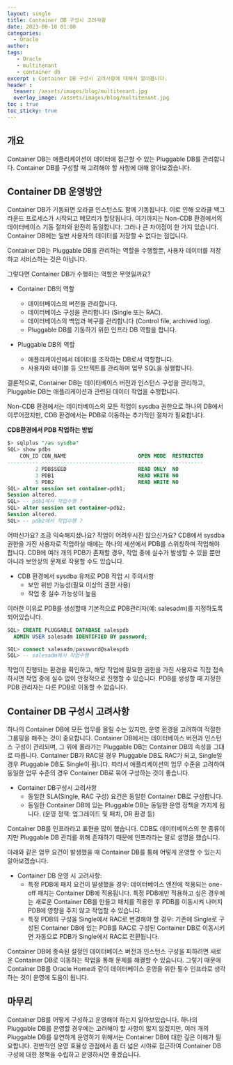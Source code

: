 ```yaml
---
layout: single
title: Container DB 구성시 고려사항
date: 2023-09-18 01:00
categories: 
  - Oracle
author: 
tags: 
   - Oracle
   - multitenant
   - container db
excerpt : Container DB 구성시 고려사항에 대해서 알아봅니다.
header :
  teaser: /assets/images/blog/multitenant.jpg
  overlay_image: /assets/images/blog/multitenant.jpg
toc : true  
toc_sticky: true
---
```


## 개요

Container DB는 애플리케이션이 데이터에 접근할 수 있는 Pluggable DB를 관리합니다. Container DB를 구성할 때 고려해야 할 사항에 대해 알아보겠습니다.

## Container DB 운영방안

Container DB가 기동되면 오라클 인스턴스도 함께 기동됩니다. 이로 인해 오라클 백그라운드 프로세스가 시작되고 메모리가 할당됩니다. 여기까지는 Non-CDB 환경에서의 데이터베이스 기동 절차와 완전히 동일합니다. 그러나 큰 차이점이 한 가지 있습니다. Container DB에는 일반 사용자의 데이터를 저장할 수 없다는 점입니다.

Container DB는 Pluggable DB를 관리하는 역할을 수행할뿐, 사용자 데이터를 저장하고 서비스하는 것은 아닙니다.

그렇다면 Container DB가 수행하는 역할은 무엇일까요?

- Container DB의 역할
  - 데이터베이스의 버전을 관리합니다.
  - 데이터베이스 구성을 관리합니다 (Single 또는 RAC).
  - 데이터베이스의 백업과 복구를 관리합니다 (Control file, archived log).
  - Pluggable DB를 기동하기 위한 인프라 DB 역할을 합니다.

- Pluggable DB의 역할
  - 애플리케이션에서 데이터를 조작하는 DB로서 역할합니다.
  - 사용자와 테이블 등 오브젝트를 관리하며 업무 SQL을 실행합니다.

결론적으로, Container DB는 데이터베이스 버전과 인스턴스 구성을 관리하고, Pluggable DB는 애플리케이션과 관련된 데이터 작업을 수행합니다. 

Non-CDB 환경에서는 데이터베이스의 모든 작업이 sysdba 권한으로 하나의 DB에서 이루어졌지만, CDB 환경에서는 PDB로 이동하는 추가적인 절차가 필요합니다.

**CDB환경에서 PDB 작업하는 방법**
```sql
$> sqlplus "/as sysdba"
SQL> show pdbs
    CON_ID CON_NAME                       OPEN MODE  RESTRICTED
---------- ------------------------------ ---------- ----------
         2 PDB$SEED                       READ ONLY  NO
         3 PDB1                           READ WRITE NO
         5 PDB2                           READ WRITE NO
SQL> alter session set container=pdb1;
Session altered.
SQL> -- pdb1에서 작업수행 ? 
SQL> alter session set container=pdb2;
Session altered.
SQL> -- pdb2에서 작업수행 ? 
```

어떠신가요? 조금 익숙해지셨나요? 작업이 어려우시진 않으신가요?
CDB에서 sysdba 권한을 가진 사용자로 작업하실 때에는 하나의 세션에서 PDB를 스위칭하며 작업해야 합니다. CDB에 여러 개의 PDB가 존재할 경우, 작업 중에 실수가 발생할 수 있을 뿐만 아니라 보안상의 문제로 작용할 수도 있습니다.

- CDB 환경에서 sysdba 유저로 PDB 작업 시 주의사항
  - 보안 위반 가능성(필요 이상의 권한 사용)
  - 작업 중 실수 가능성이 높음

이러한 이유로 PDB를 생성할때 기본적으로 PDB관리자(예: salesadm)를 지정하도록 되어있습니다. 

```sql
SQL> CREATE PLUGGABLE DATABASE salespdb 
  ADMIN USER salesadm IDENTIFIED BY password;

SQL> connect salesadm/password@salespdb
SQL> -- salesadm에서 작업수행
```

작업이 진행되는 환경을 확인하고, 해당 작업에 필요한 권한을 가진 사용자로 직접 접속하시면 작업 중에 실수 없이 안정적으로 진행할 수 있습니다. PDB를 생성할 때 지정한 PDB 관리자는 다른 PDB로 이동할 수 없습니다.

## Container DB 구성시 고려사항

하나의 Container DB에 모든 업무를 올릴 수는 있지만, 운영 환경을 고려하여 적절한 그룹핑을 해주는 것이 중요합니다. Container DB에서는 데이터베이스 버전과 인스턴스 구성이 관리되며, 그 위에 올라가는 Pluggable DB는 Container DB의 속성을 그대로 따릅니다. Container DB가 RAC일 경우 Pluggable DB도 RAC가 되고, Single일 경우 Pluggable DB도 Single이 됩니다. 따라서 애플리케이션의 업무 수준을 고려하여 동일한 업무 수준의 경우 Container DB로 묶어 구성하는 것이 좋습니다.

- Container DB구성시 고려사항
  - 동일한 SLA(Single, RAC 구성) 요건은 동일한 Container DB로 구성합니다.
  - 동일한 Container DB에 있는 Pluggable DB는 동일한 운영 정책을 가지게 됩니다. (운영 정책: 업그레이드 및 패치, DR 환경 등)

Container DB를 인프라라고 표현을 많이 했습니다. CDB도 데이터베이스의 한 종류이지만 Pluggable DB 관리를 위해 존재하기 때문에 인프라라는 말로 설명을 했습니다. 

아래와 같은 업무 요건이 발생했을 때 Container DB를 통해 어떻게 운영할 수 있는지 알아보겠습니다.

- Container DB 운영 시 고려사항:
  - 특정 PDB에 패치 요건이 발생했을 경우: 데이터베이스 엔진에 적용되는 one-off 패치는 Container DB에 적용됩니다. 특정 PDB에만 적용하고 싶은 경우에는 새로운 Container DB를 만들고 패치를 적용한 후 PDB를 이동시켜 나머지 PDB에 영향을 주지 않고 작업할 수 있습니다.
  - 특정 PDB의 구성을 Single에서 RAC로 변경해야 할 경우: 기존에 Single로 구성된 Container DB에 있는 PDB를 RAC로 구성된 Container DB로 이동시키면 자동으로 PDB가 Single에서 RAC로 전환됩니다.
 
Container DB에 종속된 설정인 데이터베이스 버전과 인스턴스 구성을 피하려면 새로운 Container DB로 이동하는 작업을 통해 문제를 해결할 수 있습니다. 그렇기 때문에 Container DB를 Oracle Home과 같이 데이터베이스 운영을 위한 필수 인프라로 생각하는 것이 운영에 도움이 됩니다.

## 마무리

Container DB를 어떻게 구성하고 운영해야 하는지 알아보았습니다. 하나의 Pluggable DB를 운영할 경우에는 고려해야 할 사항이 많지 않겠지만, 여러 개의 Pluggable DB를 유연하게 운영하기 위해서는 Container DB에 대한 깊은 이해가 필요합니다.
전반적인 운영 효율성 관점에서 좀 더 넓은 시야로 접근하여 Container DB 구성에 대한 정책을 수립하고 운영하시면 좋겠습니다.